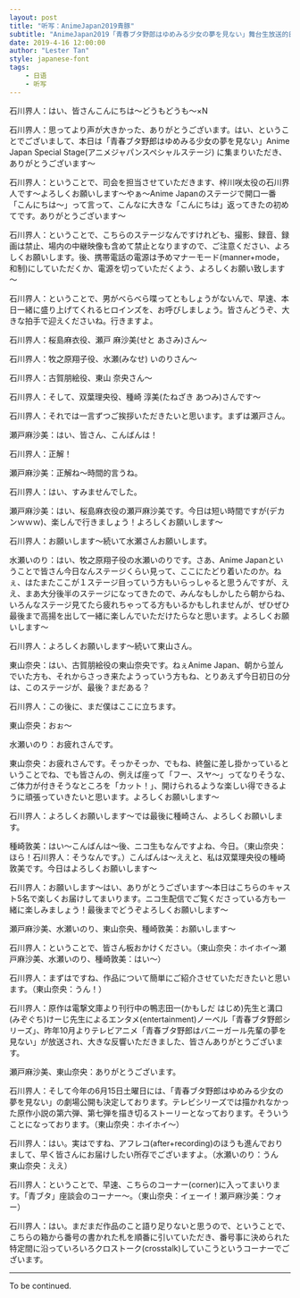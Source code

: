 ```yaml
---
layout: post
title: "听写：AnimeJapan2019青豚"
subtitle: "AnimeJapan2019「青春ブタ野郎はゆめみる少女の夢を見ない」舞台生放送的日文听写"
date: 2019-4-16 12:00:00
author: "Lester Tan"
style: japanese-font
tags: 
    - 日语
    - 听写
---
```


石川界人：はい、皆さんこんにちは～どうもどうも～×N

石川界人：思ってより声が大きかった、ありがとうございます。はい、ということでございまして、本日は「青春ブタ野郎はゆめみる少女の夢を見ない」Anime Japan Special Stage(アニメジャパンスペシャルステージ) に集まりいただき、ありがとうございます～

石川界人：ということで、司会を担当させていただきます、梓川咲太役の石川界人です～よろしくお願いします～やぁ～Anime Japanのステージで開口一番「こんにちは～」って言って、こんなに大きな「こんにちは」返ってきたの初めてです。ありがとうございます～

石川界人：ということで、こちらのステージなんですけれども、撮影、録音、録画は禁止、場内の中継映像も含めて禁止となりますので、ご注意ください、よろしくお願いします。後、携帯電話の電源は予めマナーモード(manner+mode，和制)にしていただくか、電源を切っていただくよう、よろしくお願い致します～

石川界人：ということで、男がべらべら喋ってともしょうがないんで、早速、本日一緒に盛り上げてくれるヒロインズを、お呼びしましょう。皆さんどうぞ、大きな拍手で迎えくださいね。行きますよ。

石川界人：桜島麻衣役、瀬戸 麻沙美(せと あさみ)さん～

石川界人：牧之原翔子役、水瀬(みなせ) いのりさん～

石川界人：古賀朋絵役、東山 奈央さん～

石川界人：そして、双葉理央役、種崎 淳美(たねざき あつみ)さんです～

石川界人：それでは一言ずつご挨拶いただきたいと思います。まずは瀬戸さん。

瀬戸麻沙美：はい、皆さん、こんばんは！

石川界人：正解！

瀬戸麻沙美：正解ね～時間的言うね。

石川界人：はい、すみませんでした。

瀬戸麻沙美：はい、桜島麻衣役の瀬戸麻沙美です。今日は短い時間ですが(デカンｗｗｗ)、楽しんで行きましょう！よろしくお願いします～

石川界人：お願いします～続いて水瀬さんお願いします。

水瀬いのり：はい、牧之原翔子役の水瀬いのりです。さあ、Anime Japanということで皆さん今日なんステージくらい見って、ここにたどり着いたのか。ねぇ、はたまたここが１ステージ目っていう方もいらっしゃると思うんですが、ええ、まあ大分後半のステージになってきたので、みんなもしかしたら朝からね、いろんなステージ見てたら疲れちゃってる方もいるかもしれませんが、ぜひぜひ最後まで高揚を出して一緒に楽しんでいただけたらなと思います。よろしくお願いします～

石川界人：よろしくお願いします～続いて東山さん。

東山奈央：はい、古賀朋絵役の東山奈央です。ねぇAnime Japan、朝から並んでいた方も、それからさっき来たようっていう方もね、とりあえず今日初日の分は、このステージが、最後？まだある？

石川界人：この後に、まだ僕はここに立ちます。

東山奈央：おぉ～

水瀬いのり：お疲れさんです。

東山奈央：お疲れさんです。そっかそっか、でもね、終盤に差し掛かっているということでね、でも皆さんの、例えば座って「フー、スヤ～」ってなりそうな、ご体力が付きそうなところを「カット！」、開けられるような楽しい得できるように頑張っていきたいと思います。よろしくお願いします～

石川界人：よろしくお願いします～では最後に種崎さん、よろしくお願いします。

種崎敦美：はい～こんばんは～後、ニコ生もなんですよね、今日。（東山奈央：ほら！石川界人：そうなんです。）こんばんは～ええと、私は双葉理央役の種崎敦美です。今日はよろしくお願いします～

石川界人：お願いします～はい、ありがとうございます～本日はこちらのキャスト5名で楽しくお届けしてまいります。ニコ生配信でご覧くださっている方も一緒に楽しみましょう！最後までどうぞよろしくお願いします～

瀬戸麻沙美、水瀬いのり、東山奈央、種崎敦美：お願いします～

石川界人：ということで、皆さん板おかけください。（東山奈央：ホイホイ～瀬戸麻沙美、水瀬いのり、種崎敦美：はい～）

石川界人：まずはですね、作品について簡単にご紹介させていただきたいと思います。（東山奈央：うん！）

石川界人：原作は電撃文庫より刊行中の鴨志田一(かもしだ はじめ)先生と溝口(みぞぐち)けーじ先生によるエンタメ(entertainment)ノーベル「青春ブタ野郎シリーズ」、昨年10月よりテレビアニメ「青春ブタ野郎はバニーガール先輩の夢を見ない」が放送され、大きな反響いただきました、皆さんありがとうございます。

瀬戸麻沙美、東山奈央：ありがとうございます。

石川界人：そして今年の6月15日土曜日には、「青春ブタ野郎はゆめみる少女の夢を見ない」の劇場公開も決定しております。テレビシリーズでは描かれなかった原作小説の第六弾、第七弾を描き切るストーリーとなっております。そういうことになっております。（東山奈央：ホイホイ～）

石川界人：はい。実はですね、アフレコ(after+recording)のほうも進んでおりまして、早く皆さんにお届けしたい所存でございますよ。（水瀬いのり：うん　東山奈央：ええ）

石川界人：ということで、早速、こちらのコーナー(corner)に入ってまいります。「青ブタ」座談会のコーナー～。（東山奈央：イェーイ！瀬戸麻沙美：ウォー）

石川界人：はい。まだまだ作品のこと語り足りないと思うので、ということで、こちらの箱から番号の書かれた札を順番に引いていただき、番号事に決められた特定間に沿っていろいろクロストーク(crosstalk)していこうというコーナーでございます。

---

To be continued.